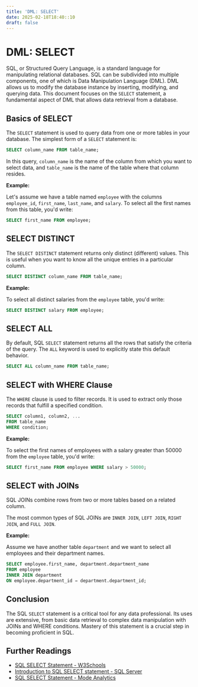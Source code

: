 ```yaml
---
title: 'DML: SELECT'
date: 2025-02-18T18:40::10
draft: false
---
```


# DML: SELECT

SQL, or Structured Query Language, is a standard language for manipulating relational databases. SQL can be subdivided into multiple components, one of which is Data Manipulation Language (DML). DML allows us to modify the database instance by inserting, modifying, and querying data. This document focuses on the `SELECT` statement, a fundamental aspect of DML that allows data retrieval from a database.

## Basics of SELECT

The `SELECT` statement is used to query data from one or more tables in your database. The simplest form of a `SELECT` statement is:

```sql
SELECT column_name FROM table_name;
```

In this query, `column_name` is the name of the column from which you want to select data, and `table_name` is the name of the table where that column resides.

**Example:**

Let's assume we have a table named `employee` with the columns `employee_id`, `first_name`, `last_name`, and `salary`. To select all the first names from this table, you'd write:

```sql
SELECT first_name FROM employee;
```

## SELECT DISTINCT

The `SELECT DISTINCT` statement returns only distinct (different) values. This is useful when you want to know all the unique entries in a particular column.

```sql
SELECT DISTINCT column_name FROM table_name;
```

**Example:**

To select all distinct salaries from the `employee` table, you'd write:

```sql
SELECT DISTINCT salary FROM employee;
```

## SELECT ALL

By default, SQL `SELECT` statement returns all the rows that satisfy the criteria of the query. The `ALL` keyword is used to explicitly state this default behavior.

```sql
SELECT ALL column_name FROM table_name;
```

## SELECT with WHERE Clause

The `WHERE` clause is used to filter records. It is used to extract only those records that fulfill a specified condition.

```sql
SELECT column1, column2, ...
FROM table_name
WHERE condition;
```

**Example:**

To select the first names of employees with a salary greater than 50000 from the `employee` table, you'd write:

```sql
SELECT first_name FROM employee WHERE salary > 50000;
```

## SELECT with JOINs

SQL JOINs combine rows from two or more tables based on a related column.

The most common types of SQL JOINs are `INNER JOIN`, `LEFT JOIN`, `RIGHT JOIN`, and `FULL JOIN`.

**Example:**

Assume we have another table `department` and we want to select all employees and their department names.

```sql
SELECT employee.first_name, department.department_name
FROM employee
INNER JOIN department
ON employee.department_id = department.department_id;
```

## Conclusion

The SQL `SELECT` statement is a critical tool for any data professional. Its uses are extensive, from basic data retrieval to complex data manipulation with JOINs and WHERE conditions. Mastery of this statement is a crucial step in becoming proficient in SQL.

## Further Readings

- [SQL SELECT Statement - W3Schools](https://www.w3schools.com/sql/sql_select.asp)
- [Introduction to SQL SELECT statement - SQL Server](https://docs.microsoft.com/en-us/sql/t-sql/queries/select-transact-sql)
- [SQL SELECT Statement - Mode Analytics](https://mode.com/sql-tutorial/sql-select-statement/)
